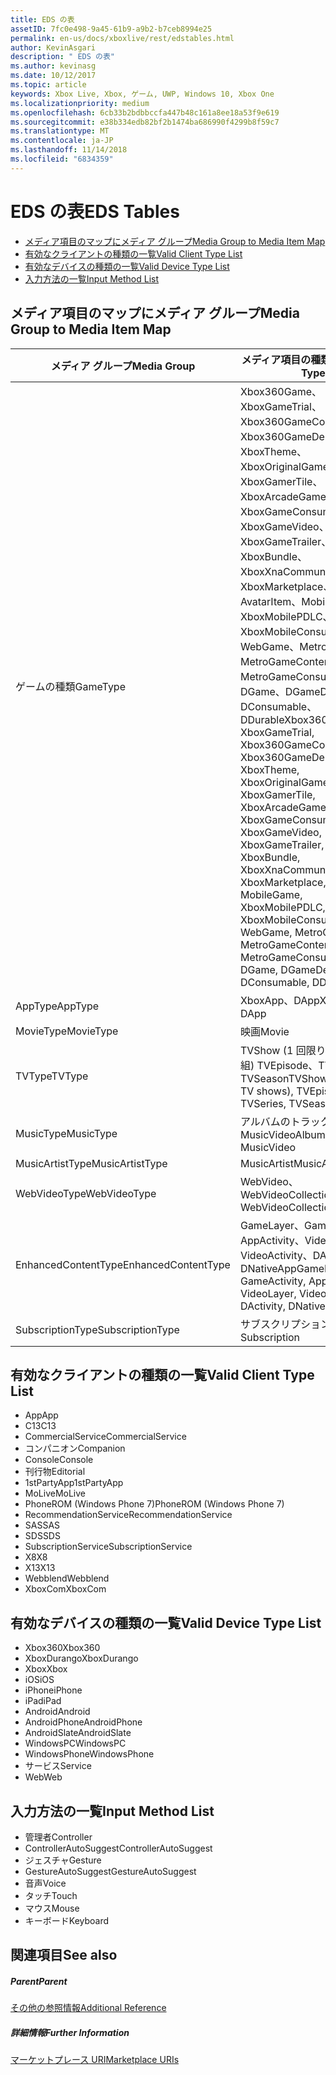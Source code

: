 ```yaml
---
title: EDS の表
assetID: 7fc0e498-9a45-61b9-a9b2-b7ceb8994e25
permalink: en-us/docs/xboxlive/rest/edstables.html
author: KevinAsgari
description: " EDS の表"
ms.author: kevinasg
ms.date: 10/12/2017
ms.topic: article
keywords: Xbox Live, Xbox, ゲーム, UWP, Windows 10, Xbox One
ms.localizationpriority: medium
ms.openlocfilehash: 6cb33b2bdbbccfa447b48c161a8ee18a53f9e619
ms.sourcegitcommit: e38b334edb82bf2b1474ba686990f4299b8f59c7
ms.translationtype: MT
ms.contentlocale: ja-JP
ms.lasthandoff: 11/14/2018
ms.locfileid: "6834359"
---
```

# <a name="eds-tables"></a><span data-ttu-id="e3f29-104">EDS の表</span><span class="sxs-lookup"><span data-stu-id="e3f29-104">EDS Tables</span></span>

  * [<span data-ttu-id="e3f29-105">メディア項目のマップにメディア グループ</span><span class="sxs-lookup"><span data-stu-id="e3f29-105">Media Group to Media Item Map</span></span>](#ID4EQ)
  * [<span data-ttu-id="e3f29-106">有効なクライアントの種類の一覧</span><span class="sxs-lookup"><span data-stu-id="e3f29-106">Valid Client Type List</span></span>](#ID4EFD)
  * [<span data-ttu-id="e3f29-107">有効なデバイスの種類の一覧</span><span class="sxs-lookup"><span data-stu-id="e3f29-107">Valid Device Type List</span></span>](#ID4EPE)
  * [<span data-ttu-id="e3f29-108">入力方法の一覧</span><span class="sxs-lookup"><span data-stu-id="e3f29-108">Input Method List</span></span>](#ID4ERF)

<a id="ID4EQ"></a>


## <a name="media-group-to-media-item-map"></a><span data-ttu-id="e3f29-109">メディア項目のマップにメディア グループ</span><span class="sxs-lookup"><span data-stu-id="e3f29-109">Media Group to Media Item Map</span></span>

| <span data-ttu-id="e3f29-110">メディア グループ</span><span class="sxs-lookup"><span data-stu-id="e3f29-110">Media Group</span></span>| <span data-ttu-id="e3f29-111">メディア項目の種類</span><span class="sxs-lookup"><span data-stu-id="e3f29-111">Media Item Type</span></span>| 
| --- | --- |
| <span data-ttu-id="e3f29-112">ゲームの種類</span><span class="sxs-lookup"><span data-stu-id="e3f29-112">GameType</span></span>| <span data-ttu-id="e3f29-113">Xbox360Game、XboxGameTrial、Xbox360GameContent、Xbox360GameDemo、XboxTheme、XboxOriginalGame、XboxGamerTile、XboxArcadeGame、XboxGameConsumable、XboxGameVideo、XboxGameTrailer、XboxBundle、XboxXnaCommunityGame、XboxMarketplace、AvatarItem、MobileGame、XboxMobilePDLC、XboxMobileConsumable、WebGame、MetroGame、MetroGameContent、MetroGameConsumable、DGame、DGameDemo、DConsumable、DDurable</span><span class="sxs-lookup"><span data-stu-id="e3f29-113">Xbox360Game, XboxGameTrial, Xbox360GameContent, Xbox360GameDemo, XboxTheme, XboxOriginalGame, XboxGamerTile, XboxArcadeGame, XboxGameConsumable, XboxGameVideo, XboxGameTrailer, XboxBundle, XboxXnaCommunityGame, XboxMarketplace, AvatarItem, MobileGame, XboxMobilePDLC, XboxMobileConsumable, WebGame, MetroGame, MetroGameContent, MetroGameConsumable, DGame, DGameDemo, DConsumable, DDurable</span></span>|
| <span data-ttu-id="e3f29-114">AppType</span><span class="sxs-lookup"><span data-stu-id="e3f29-114">AppType</span></span>| <span data-ttu-id="e3f29-115">XboxApp、DApp</span><span class="sxs-lookup"><span data-stu-id="e3f29-115">XboxApp, DApp</span></span>|
| <span data-ttu-id="e3f29-116">MovieType</span><span class="sxs-lookup"><span data-stu-id="e3f29-116">MovieType</span></span>| <span data-ttu-id="e3f29-117">映画</span><span class="sxs-lookup"><span data-stu-id="e3f29-117">Movie</span></span>|
| <span data-ttu-id="e3f29-118">TVType</span><span class="sxs-lookup"><span data-stu-id="e3f29-118">TVType</span></span>| <span data-ttu-id="e3f29-119">TVShow (1 回限りのテレビ番組) TVEpisode、TVSeries、TVSeason</span><span class="sxs-lookup"><span data-stu-id="e3f29-119">TVShow (one-off TV shows), TVEpisode, TVSeries, TVSeason</span></span>|
| <span data-ttu-id="e3f29-120">MusicType</span><span class="sxs-lookup"><span data-stu-id="e3f29-120">MusicType</span></span>| <span data-ttu-id="e3f29-121">アルバムのトラックで MusicVideo</span><span class="sxs-lookup"><span data-stu-id="e3f29-121">Album, Track, MusicVideo</span></span>|
| <span data-ttu-id="e3f29-122">MusicArtistType</span><span class="sxs-lookup"><span data-stu-id="e3f29-122">MusicArtistType</span></span>| <span data-ttu-id="e3f29-123">MusicArtist</span><span class="sxs-lookup"><span data-stu-id="e3f29-123">MusicArtist</span></span>|
| <span data-ttu-id="e3f29-124">WebVideoType</span><span class="sxs-lookup"><span data-stu-id="e3f29-124">WebVideoType</span></span>| <span data-ttu-id="e3f29-125">WebVideo、WebVideoCollection</span><span class="sxs-lookup"><span data-stu-id="e3f29-125">WebVideo, WebVideoCollection</span></span>|
| <span data-ttu-id="e3f29-126">EnhancedContentType</span><span class="sxs-lookup"><span data-stu-id="e3f29-126">EnhancedContentType</span></span>| <span data-ttu-id="e3f29-127">GameLayer、GameActivity、AppActivity、VideoLayer、VideoActivity、DActivity、DNativeApp</span><span class="sxs-lookup"><span data-stu-id="e3f29-127">GameLayer, GameActivity, AppActivity, VideoLayer, VideoActivity, DActivity, DNativeApp</span></span>|
| <span data-ttu-id="e3f29-128">SubscriptionType</span><span class="sxs-lookup"><span data-stu-id="e3f29-128">SubscriptionType</span></span>| <span data-ttu-id="e3f29-129">サブスクリプション</span><span class="sxs-lookup"><span data-stu-id="e3f29-129">Subscription</span></span>|

<a id="ID4EFD"></a>


## <a name="valid-client-type-list"></a><span data-ttu-id="e3f29-130">有効なクライアントの種類の一覧</span><span class="sxs-lookup"><span data-stu-id="e3f29-130">Valid Client Type List</span></span>

   * <span data-ttu-id="e3f29-131">App</span><span class="sxs-lookup"><span data-stu-id="e3f29-131">App</span></span>
   * <span data-ttu-id="e3f29-132">C13</span><span class="sxs-lookup"><span data-stu-id="e3f29-132">C13</span></span>
   * <span data-ttu-id="e3f29-133">CommercialService</span><span class="sxs-lookup"><span data-stu-id="e3f29-133">CommercialService</span></span>
   * <span data-ttu-id="e3f29-134">コンパニオン</span><span class="sxs-lookup"><span data-stu-id="e3f29-134">Companion</span></span>
   * <span data-ttu-id="e3f29-135">Console</span><span class="sxs-lookup"><span data-stu-id="e3f29-135">Console</span></span>
   * <span data-ttu-id="e3f29-136">刊行物</span><span class="sxs-lookup"><span data-stu-id="e3f29-136">Editorial</span></span>
   * <span data-ttu-id="e3f29-137">1stPartyApp</span><span class="sxs-lookup"><span data-stu-id="e3f29-137">1stPartyApp</span></span>
   * <span data-ttu-id="e3f29-138">MoLive</span><span class="sxs-lookup"><span data-stu-id="e3f29-138">MoLive</span></span>
   * <span data-ttu-id="e3f29-139">PhoneROM (Windows Phone 7)</span><span class="sxs-lookup"><span data-stu-id="e3f29-139">PhoneROM (Windows Phone 7)</span></span>
   * <span data-ttu-id="e3f29-140">RecommendationService</span><span class="sxs-lookup"><span data-stu-id="e3f29-140">RecommendationService</span></span>
   * <span data-ttu-id="e3f29-141">SAS</span><span class="sxs-lookup"><span data-stu-id="e3f29-141">SAS</span></span>
   * <span data-ttu-id="e3f29-142">SDS</span><span class="sxs-lookup"><span data-stu-id="e3f29-142">SDS</span></span>
   * <span data-ttu-id="e3f29-143">SubscriptionService</span><span class="sxs-lookup"><span data-stu-id="e3f29-143">SubscriptionService</span></span>
   * <span data-ttu-id="e3f29-144">X8</span><span class="sxs-lookup"><span data-stu-id="e3f29-144">X8</span></span>
   * <span data-ttu-id="e3f29-145">X13</span><span class="sxs-lookup"><span data-stu-id="e3f29-145">X13</span></span>
   * <span data-ttu-id="e3f29-146">Webblend</span><span class="sxs-lookup"><span data-stu-id="e3f29-146">Webblend</span></span>
   * <span data-ttu-id="e3f29-147">XboxCom</span><span class="sxs-lookup"><span data-stu-id="e3f29-147">XboxCom</span></span>

<a id="ID4EPE"></a>


## <a name="valid-device-type-list"></a><span data-ttu-id="e3f29-148">有効なデバイスの種類の一覧</span><span class="sxs-lookup"><span data-stu-id="e3f29-148">Valid Device Type List</span></span>

   * <span data-ttu-id="e3f29-149">Xbox360</span><span class="sxs-lookup"><span data-stu-id="e3f29-149">Xbox360</span></span>
   * <span data-ttu-id="e3f29-150">XboxDurango</span><span class="sxs-lookup"><span data-stu-id="e3f29-150">XboxDurango</span></span>
   * <span data-ttu-id="e3f29-151">Xbox</span><span class="sxs-lookup"><span data-stu-id="e3f29-151">Xbox</span></span>
   * <span data-ttu-id="e3f29-152">iOS</span><span class="sxs-lookup"><span data-stu-id="e3f29-152">iOS</span></span>
   * <span data-ttu-id="e3f29-153">iPhone</span><span class="sxs-lookup"><span data-stu-id="e3f29-153">iPhone</span></span>
   * <span data-ttu-id="e3f29-154">iPad</span><span class="sxs-lookup"><span data-stu-id="e3f29-154">iPad</span></span>
   * <span data-ttu-id="e3f29-155">Android</span><span class="sxs-lookup"><span data-stu-id="e3f29-155">Android</span></span>
   * <span data-ttu-id="e3f29-156">AndroidPhone</span><span class="sxs-lookup"><span data-stu-id="e3f29-156">AndroidPhone</span></span>
   * <span data-ttu-id="e3f29-157">AndroidSlate</span><span class="sxs-lookup"><span data-stu-id="e3f29-157">AndroidSlate</span></span>
   * <span data-ttu-id="e3f29-158">WindowsPC</span><span class="sxs-lookup"><span data-stu-id="e3f29-158">WindowsPC</span></span>
   * <span data-ttu-id="e3f29-159">WindowsPhone</span><span class="sxs-lookup"><span data-stu-id="e3f29-159">WindowsPhone</span></span>
   * <span data-ttu-id="e3f29-160">サービス</span><span class="sxs-lookup"><span data-stu-id="e3f29-160">Service</span></span>
   * <span data-ttu-id="e3f29-161">Web</span><span class="sxs-lookup"><span data-stu-id="e3f29-161">Web</span></span>

<a id="ID4ERF"></a>


## <a name="input-method-list"></a><span data-ttu-id="e3f29-162">入力方法の一覧</span><span class="sxs-lookup"><span data-stu-id="e3f29-162">Input Method List</span></span>

   * <span data-ttu-id="e3f29-163">管理者</span><span class="sxs-lookup"><span data-stu-id="e3f29-163">Controller</span></span>
   * <span data-ttu-id="e3f29-164">ControllerAutoSuggest</span><span class="sxs-lookup"><span data-stu-id="e3f29-164">ControllerAutoSuggest</span></span>
   * <span data-ttu-id="e3f29-165">ジェスチャ</span><span class="sxs-lookup"><span data-stu-id="e3f29-165">Gesture</span></span>
   * <span data-ttu-id="e3f29-166">GestureAutoSuggest</span><span class="sxs-lookup"><span data-stu-id="e3f29-166">GestureAutoSuggest</span></span>
   * <span data-ttu-id="e3f29-167">音声</span><span class="sxs-lookup"><span data-stu-id="e3f29-167">Voice</span></span>
   * <span data-ttu-id="e3f29-168">タッチ</span><span class="sxs-lookup"><span data-stu-id="e3f29-168">Touch</span></span>
   * <span data-ttu-id="e3f29-169">マウス</span><span class="sxs-lookup"><span data-stu-id="e3f29-169">Mouse</span></span>
   * <span data-ttu-id="e3f29-170">キーボード</span><span class="sxs-lookup"><span data-stu-id="e3f29-170">Keyboard</span></span>

<a id="ID4EJG"></a>


## <a name="see-also"></a><span data-ttu-id="e3f29-171">関連項目</span><span class="sxs-lookup"><span data-stu-id="e3f29-171">See also</span></span>

<a id="ID4ELG"></a>


##### <a name="parent"></a><span data-ttu-id="e3f29-172">Parent</span><span class="sxs-lookup"><span data-stu-id="e3f29-172">Parent</span></span>  

[<span data-ttu-id="e3f29-173">その他の参照情報</span><span class="sxs-lookup"><span data-stu-id="e3f29-173">Additional Reference</span></span>](atoc-xboxlivews-reference-additional.md)


<a id="ID4EXG"></a>


##### <a name="further-information"></a><span data-ttu-id="e3f29-174">詳細情報</span><span class="sxs-lookup"><span data-stu-id="e3f29-174">Further Information</span></span>

[<span data-ttu-id="e3f29-175">マーケットプレース URI</span><span class="sxs-lookup"><span data-stu-id="e3f29-175">Marketplace URIs</span></span>](../uri/marketplace/atoc-reference-marketplace.md)

